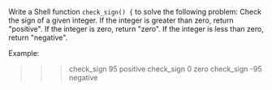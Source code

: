 Write a Shell function `check_sign() {` to solve the following problem: Check the sign of a given integer.
 If the integer is greater than zero, return "positive".
 If the integer is zero, return "zero".
 If the integer is less than zero, return "negative".

 Example:
 >>> check_sign 95
 positive
 >>> check_sign 0
 zero
 >>> check_sign -95
 negative
